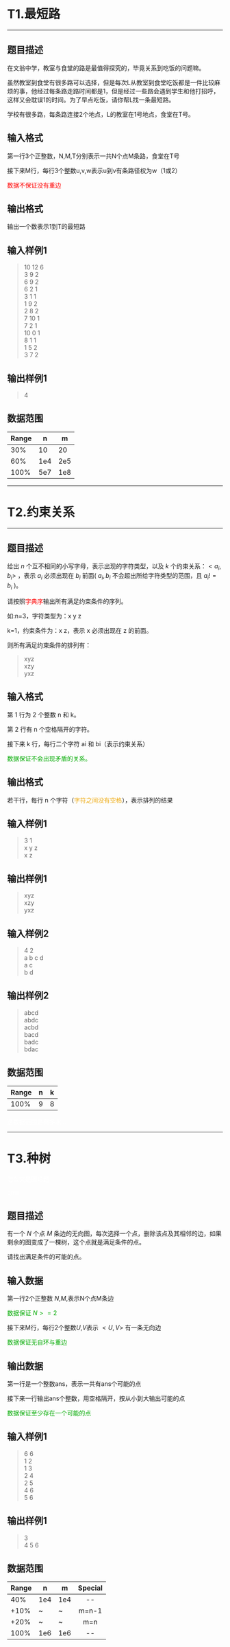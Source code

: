 # T1.最短路
---
## 题目描述
在文翁中学，教室与食堂的路是最值得探究的，毕竟关系到吃饭的问题嘛。

虽然教室到食堂有很多路可以选择，但是每次L从教室到食堂吃饭都是一件比较麻烦的事，他经过每条路走路时间都是1，但是经过一些路会遇到学生和他打招呼，这样又会耽误1的时间。为了早点吃饭，请你帮L找一条最短路。

学校有很多路，每条路连接2个地点，L的教室在1号地点，食堂在T号。

## 输入格式

第一行3个正整数，N,M,T分别表示一共N个点M条路，食堂在T号

接下来M行，每行3个整数u,v,w表示u到v有条路径权为w（1或2）

<font color=#FF0000>数据不保证没有重边</font>

## 输出格式

输出一个数表示1到T的最短路

## 输入样例1
> 10 12 6\
> 3 9 2\
> 6 9 2\
> 6 2 1\
> 3 1 1\
1 9 2\
2 8 2\
7 10 1\
7 2 1\
10 0 1\
8 1 1\
1 5 2\
3 7 2

## 输出样例1

> 4

## 数据范围
|Range|n|m|
|--|--|--|
|30%|10|20|
|60%|1e4|2e5|
|100%|5e7|1e8|

---

# T2.约束关系

---
## 题目描述

给出 $n$ 个互不相同的小写字母，表示出现的字符类型，以及 $k$ 个约束关系：$<a_i,b_i>$ ，表示 $a_i$ 必须出现在 $b_i$ 前面( $a_i,b_i$ 不会超出所给字符类型的范围，且 $a_i!=b_i$ )。

请按照<font color=#FF0000>字典序</font>输出所有满足约束条件的序列。

如:n=3，字符类型为：x y z

k=1，约束条件为：x z，表示 x 必须出现在 z 的前面。

则所有满足约束条件的排列有： 
>xyz\
xzy\
yxz

## 输入格式

第 1 行为 2 个整数 n 和 k。

第 2 行有 n 个空格隔开的字符。 

接下来 k 行，每行二个字符 ai 和 bi（表示约束关系）

<font color=#00AA00>数据保证不会出现矛盾的关系。</font>

## 输出格式

若干行，每行 n 个字符（<font color=#EEAA11>字符之间没有空格</font>），表示排列的结果

## 输入样例1

>3 1\
x y z\
x z

## 输出样例1

>xyz\
xzy\
yxz

## 输入样例2

>4 2\
a b c d\
a c\
b d

## 输出样例2

>abcd\
abdc\
acbd\
bacd\
badc\
bdac

## 数据范围
|Range|n|k|
|--|--|--|
|100%|9|8|

<font color=#FFFFFF>这数据范围是有多水...</font>

---

# T3.种树

<font color=#FFFFFF>怎么又是图论题

qnm</font>

## 题目描述

有一个 $N$ 个点 $M$ 条边的无向图，每次选择一个点，删除该点及其相邻的边，如果剩余的图变成了一棵树，这个点就是满足条件的点。

请找出满足条件的可能的点。

## 输入数据

第一行2个正整数 $N$,$M$,表示N个点M条边

<font color=#00AA00>数据保证 $N>=2$ </font>

接下来M行，每行2个整数$U$,$V$表示 $<U,V>$ 有一条无向边

<font color=#00AA00>数据保证无自环与重边</font>

## 输出数据

第一行是一个整数ans，表示一共有ans个可能的点

接下来一行输出ans个整数，用空格隔开，按从小到大输出可能的点

<font color=#00AA00>数据保证至少存在一个可能的点</font>

## 输入样例1

>6 6\
1 2\
1 3\
2 4\
2 5\
4 6\
5 6

## 输出样例1

>3\
>4 5 6

## 数据范围

|Range|n|m|Special|
|--|--|--|:--:|
|40%|1e4|1e4|--|
|+10%|~|~|m=n-1|
|+20%|~|~|m=n|
|100%|1e6|1e6|--|

